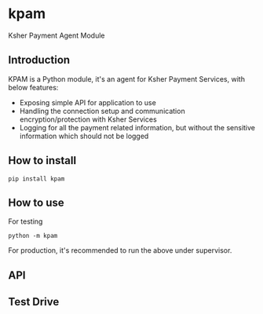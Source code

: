 # kpam
Ksher Payment Agent Module

## Introduction

KPAM is a Python module, it's an agent for Ksher Payment Services, with below features:

- Exposing simple API for application to use
- Handling the connection setup and communication encryption/protection with Ksher Services
- Logging for all the payment related information, but without the sensitive information which should not be logged

## How to install

```
pip install kpam
```

## How to use

For testing

```
python -m kpam
```

For production, it's recommended to run the above under supervisor.

## API


## Test Drive



